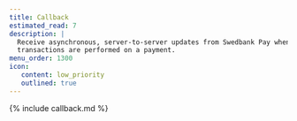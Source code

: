 ```yaml
---
title: Callback
estimated_read: 7
description: |
  Receive asynchronous, server-to-server updates from Swedbank Pay when
  transactions are performed on a payment.
menu_order: 1300
icon:
   content: low_priority
   outlined: true
---
```


{% include callback.md %}
